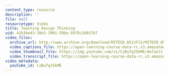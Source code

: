 ```yaml
---
content_type: resource
description: ''
file: null
resourcetype: Video
title: Teaching Design Thinking
uid: 41b3be43-38e2-3901-586a-93f8c2d01fb7
video_files:
  archive_url: http://www.archive.org/download/MITESD.051JF12/MITESD_051JF12_video02_teaching_design_thinking_300k.mp4
  video_captions_file: https://open-learning-course-data-rc.s3.amazonaws.com/esd-051j-engineering-innovation-and-design-fall-2012/293fa4eaf9dd57aaab6b8080cf94b84c_CzBufqJ5kME.vtt
  video_thumbnail_file: https://img.youtube.com/vi/CzBufqJ5kME/default.jpg
  video_transcript_file: https://open-learning-course-data-rc.s3.amazonaws.com/esd-051j-engineering-innovation-and-design-fall-2012/4ae70f97878e091bfd4dad695defd00d_CzBufqJ5kME.pdf
video_metadata:
  youtube_id: CzBufqJ5kME
---
```

